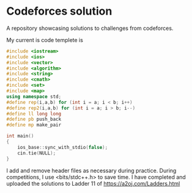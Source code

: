 # Codeforces solution
A repository showcasing solutions to challenges from codeforces.

My current is code templete is

```C++
#include <iostream>
#include <ios>
#include <vector>
#include <algorithm>
#include <string>
#include <cmath>
#include <set>
#include <map>
using namespace std;
#define rep(i,a,b) for (int i = a; i < b; i++)
#define rep2(i,a,b) for (int i = a; i > b; i--)
#define ll long long
#define pb push_back
#define mp make_pair

int main()
{
    ios_base::sync_with_stdio(false);
    cin.tie(NULL);
}
```


I add and remove header files as necessary during practice. During competitions, I use <bits/stdc++.h> to save time.
I have completed and uploaded the solutions to Ladder 11 of https://a2oj.com/Ladders.html